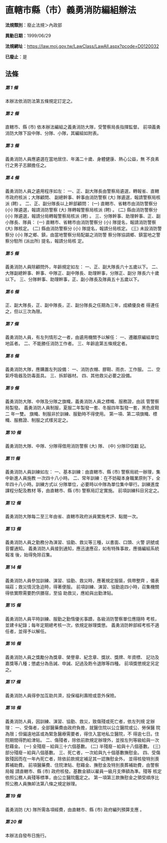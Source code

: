 # 直轄市縣（市）義勇消防編組辦法

**法規類別**：廢止法規＞內政部

**異動日期**：1999/06/29  

**法規網址**：https://law.moj.gov.tw/LawClass/LawAll.aspx?pcode=D0120032

**已廢止**：是



## 法條
##### 第 1 條
本辦法依消防法第五條規定訂定之。

##### 第 2 條
直轄市、縣 (市) 依本辦法編組之義勇消防大隊，受警察局長指揮監督。
前項義勇消防大隊下設中隊、分隊、小隊，其編組如附表。

##### 第 3 條
義勇消防人員應遴選在當地居住、年滿二十歲、身體健康、熱心公益，無
不良素行之男子志願擔任之。

##### 第 4 條
義勇消防人員之遴用程序如左：
一、正、副大隊長由警察局遴選，轉報省、直轄市政府核派；大隊顧問、
    副總幹事、幹事由消防警察 (大) 隊遴選，報請警察局核派 (聘) 。
二、正、副分隊長以上幹部顧問：
 (一) 直轄市、省轄市由消防警察分 (小) 隊遴選，報請消防警察 (大)
      隊轉報警察局核派 (聘) 。
 (二) 縣由消防警察分 (小) 隊遴選，報請分局轉報警察局核派 (聘) 。
三、分隊幹事、助理幹事、正、副小隊長、隊員：
 (一) 直轄市、省轄市由消防警察分 (小) 隊提名，報請消防警察 (大)
      隊核定。
 (二) 縣由消防警察分 (小) 隊提名，報請分局核定。
 (三) 未設消防警察分 (小) 隊之鄉、鎮，由當地警察分局配屬之消防警
      察分隊協調鄉、鎮當地之警察分駐所 (派出所) 提名，報請分局核
      定。


##### 第 5 條
義勇消防人員除顧問外，年齡規定如左：
一、正、副大隊長六十五歲以下。
二、大隊副總幹事、幹事、中隊正、副中隊長、助理幹事，分隊正、副分
    隊長六十歲以下。
三、分隊幹事、助理幹事，正、副小隊長及隊員五十五歲以下。


##### 第 6 條
正、副大隊長，正、副中隊長，正、副分隊長之任期為三年，成績優良者
得連任之，但以三次為限。

##### 第 7 條
義勇消防人員，有左列情形之一者，由遴用機關予以解任：
一、遷離原編組單位地區者。
二、不能勝任消防工作者。
三、年齡逾第五條規定者。


##### 第 8 條
義勇消防大隊，應購置左列設備：
一、消防衣帽、膠鞋、雨衣、工作服。
二、空氣呼吸器及防毒面具。
三、拆卸器材。
四、其他救災必要之設備。


##### 第 9 條
義勇消防大隊、中隊及分隊之旗幟，義勇消防人員之標幟、服務證，由該
管警察局製發。
義勇消防人員制服，夏服二年製發一套、冬服四年製發一套，黑色皮鞋二
年一雙。
旗幟、制服非於訓練、服勤時不得使用。
第一項、第二項旗幟、標幟、服務證、制服之式樣另定之。

##### 第 10 條
義勇消防大隊、中隊、分隊得借用消防警察 (大) 隊、 (中) 分隊印信戳
記。

##### 第 11 條
義勇消防人員訓練如左：
一、基本訓練：由直轄市、縣 (市) 警察局統一辦理，集中新進人員施教
    一次四十八小時。
二、常年訓練：在不妨礙本身職業原則下，全年四十八小時。訓練方式以
    分隊單位，必要時以中隊為單位集中舉行。訓練進度課程分配及教材
    等，由直轄市、縣 (市) 警察局訂定實施。
前項訓練科目另定之。


##### 第 12 條
義勇消防大隊每二至三年由省、直轄市政府派員實施考評、點閱一次。

##### 第 13 條
義勇消防人員之勤務分為演習、協勤、救災等三種，以書面、口頭、火警
訊號或音響通知。
義勇消防人員接到通知，應迅速應召，如有特殊事故，應循編組系統報准
後，始得免除召集。

##### 第 14 條
義勇消防人員參加訓練、演習、協勤、救災時，應著規定服裝，佩帶整齊
，儀表端莊；救災情況急迫時，得著便服。
前項訓練、演習、協勤逾四小時，召集機關得依實際需要酌供膳宿，至協
助救災，應給與出勤津貼。

##### 第 15 條
義勇消防人員平時訓練、服勤之勤惰優劣事蹟，各級消防警察單位應隨時
考核，並建卡紀錄；每年定期總考核一次，依規定辦理獎懲。
義勇消防幹部經考核不適任者，並得予以解任。

##### 第 16 條
義勇消防人員之獎勵分為獎章、榮譽章、紀念章、獎狀、獎牌、年資標、
記功及嘉獎等八種；懲處分為告誡、申誡、記過及飭令退隊等四種。
前項獎懲規定另定之。

##### 第 17 條
義勇消防人員得參加互助共濟，投保福利壽險或意外保險。

##### 第 18 條
義勇消防人員，因訓練、演習、協勤、救災，致傷殘或死亡者，依左列規
定辦理：
一、受傷者，全部醫藥費由政府負擔，就醫住院以公立醫院或公、勞保醫
    院為限；但偏遠地區或為緊急醫療需要者，得住入當地私立醫院，不
    得逾七日。住院期間得酌給津貼。
二、傷殘者，除依前款規定辦理外，並按左列等級給與一次慰藉金。
 (一) 全殘廢－給與三十六個基數。
 (二) 半殘廢－給與十八個基數。
 (三) 部分殘廢－給與八個基數。
三、死亡者，一次給與九十個基數撫慰金。
四、受傷致殘因而在一年內死亡者，除依前款規定補足其一認撫慰金外，
    並得核發特別喪葬補助費。
前項醫藥費、住院津貼、慰藉金、撫慰金及特別喪葬補助費，由警察局報
請直轄市、縣 (市) 政府核發。基數金額以雇員一級月支俸額為準。殘等
核定依照公務人員殘等標準，由公立醫院鑑定之。
第一項第三款撫慰金之領受順序比照公務人員撫卹法第八條之規定辦理。


##### 第 19 條
義勇消防 (大) 隊所需各項經費，由直轄市、縣 (市) 政府編列預算支應
。

##### 第 20 條
本辦法自發布日施行。


